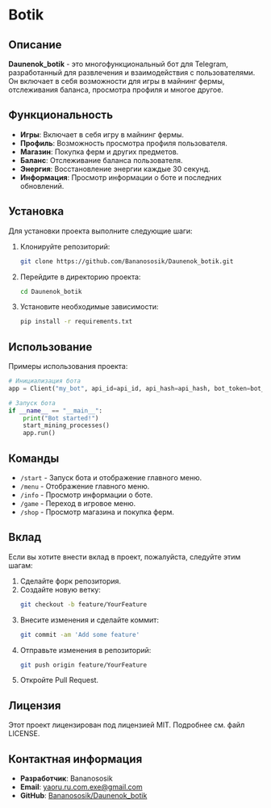 # Botik

## Описание
**Daunenok_botik** - это многофункциональный бот для Telegram, разработанный для развлечения и взаимодействия с пользователями. Он включает в себя возможности для игры в майнинг фермы, отслеживания баланса, просмотра профиля и многое другое.

## Функциональность
- **Игры**: Включает в себя игру в майнинг фермы.
- **Профиль**: Возможность просмотра профиля пользователя.
- **Магазин**: Покупка ферм и других предметов.
- **Баланс**: Отслеживание баланса пользователя.
- **Энергия**: Восстановление энергии каждые 30 секунд.
- **Информация**: Просмотр информации о боте и последних обновлений.

## Установка
Для установки проекта выполните следующие шаги:
1. Клонируйте репозиторий:
   ```bash
   git clone https://github.com/Bananososik/Daunenok_botik.git
   ```
2. Перейдите в директорию проекта:
   ```bash
   cd Daunenok_botik
   ```
3. Установите необходимые зависимости:
   ```bash
   pip install -r requirements.txt
   ```

## Использование
Примеры использования проекта:

```python
# Инициализация бота
app = Client("my_bot", api_id=api_id, api_hash=api_hash, bot_token=bot_token)

# Запуск бота
if __name__ == "__main__":
    print("Bot started!")
    start_mining_processes()
    app.run()
```

## Команды
- `/start` - Запуск бота и отображение главного меню.
- `/menu` - Отображение главного меню.
- `/info` - Просмотр информации о боте.
- `/game` - Переход в игровое меню.
- `/shop` - Просмотр магазина и покупка ферм.

## Вклад
Если вы хотите внести вклад в проект, пожалуйста, следуйте этим шагам:

1. Сделайте форк репозитория.
2. Создайте новую ветку:
   ```bash
   git checkout -b feature/YourFeature
   ```
3. Внесите изменения и сделайте коммит:
   ```bash
   git commit -am 'Add some feature'
   ```
4. Отправьте изменения в репозиторий:
   ```bash
   git push origin feature/YourFeature
   ```
5. Откройте Pull Request.

## Лицензия
Этот проект лицензирован под лицензией MIT. Подробнее см. файл LICENSE.

## Контактная информация
- **Разработчик**: Bananososik
- **Email**: yaoru.ru.com.exe@gmail.com
- **GitHub**: [Bananososik/Daunenok_botik](https://github.com/Bananososik/Daunenok_botik)
